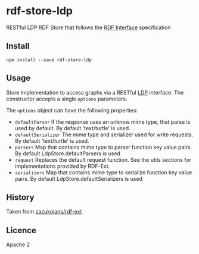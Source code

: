 # rdf-store-ldp

RESTful LDP RDF Store that follows the [RDF Interface](http://bergos.github.io/rdf-ext-spec/) specification

## Install

```
npm install --save rdf-store-ldp
```

## Usage

Store implementation to access graphs via a RESTful [LDP](http://www.w3.org/TR/ldp/) interface.
The constructor accepts a single `options` parameters.

The `options` object can have the following properties:

* `defaultParser` If the response uses an unknow mime type, that parse is used by default.
  By default 'text/turtle' is used.
* `defaultSerializer` The mime type and serializer used for write requests.
  By default 'text/turtle' is used.
* `parsers` Map that contains mime type to parser function key value pairs.
  By default LdpStore.defaultParsers is used
* `request` Replaces the default request function.
  See the utils sections for implementations provided by RDF-Ext.
* `serializers` Map that contains mime type to serialize function key value pairs.
  By default LdpStore.defaultSerializers is used

## History

Taken from [zazukoians/rdf-ext](https://github.com/zazukoians/rdf-ext)

## Licence

Apache 2